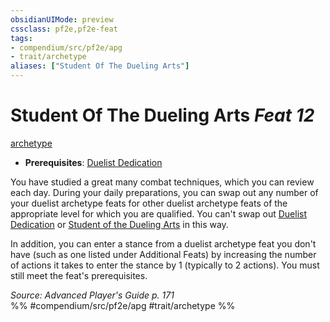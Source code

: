 ```yaml
---
obsidianUIMode: preview
cssclass: pf2e,pf2e-feat
tags:
- compendium/src/pf2e/apg
- trait/archetype
aliases: ["Student Of The Dueling Arts"]
---
```

# Student Of The Dueling Arts  *Feat 12*  
[archetype](/rules/traits/archetype.md)  

- **Prerequisites**: [Duelist Dedication](/compendium/feats/duelist-dedication-apg.md)

You have studied a great many combat techniques, which you can review each day. During your daily preparations, you can swap out any number of your duelist archetype feats for other duelist archetype feats of the appropriate level for which you are qualified. You can't swap out [Duelist Dedication](/compendium/feats/duelist-dedication-apg.md) or [Student of the Dueling Arts](/compendium/feats/student-of-the-dueling-arts-apg.md) in this way.

In addition, you can enter a stance from a duelist archetype feat you don't have (such as one listed under Additional Feats) by increasing the number of actions it takes to enter the stance by 1 (typically to 2 actions). You must still meet the feat's prerequisites.

*Source: Advanced Player's Guide p. 171*  
%% #compendium/src/pf2e/apg #trait/archetype %%